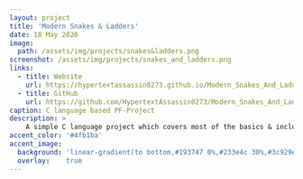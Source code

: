 ```yaml
---
layout: project
title: 'Modern Snakes & Ladders'
date: 18 May 2020
image:  
  path: /assets/img/projects/snakes&ladders.png
screenshot: /assets/img/projects/snakes_and_ladders.png
links:
  - title: Website
    url: https://hypertextassassin0273.github.io/Modern_Snakes_And_Ladders-PF_Project
  - title: GitHub
    url: https://github.com/HypertextAssassin0273/Modern_Snakes_And_Ladders-PF_Project
caption: C language based PF-Project
description: >
    A simple C language project which covers most of the basics & includes some unique features, using DevC++.<br>
accent_color: '#4fb1ba'
accent_image:
  background: 'linear-gradient(to bottom,#193747 0%,#233e4c 30%,#3c929e 50%,#d5d5d4 70%,#cdccc8 100%)'
  overlay:    true
---
```

